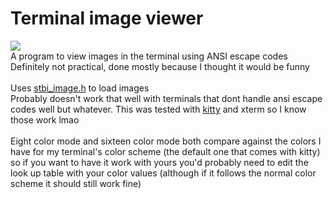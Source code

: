 # Terminal image viewer
![](demo.gif)<br>
A program to view images in the terminal using ANSI escape codes<br>
Definitely not practical, done mostly because I thought it would be funny<br>
<br>
Uses [stbi_image.h](https://github.com/nothings/stb/blob/master/stb_image.h) to load images<br>
Probably doesn't work that well with terminals that dont handle ansi escape codes well but whatever. This was tested with [kitty](https://sw.kovidgoyal.net/kitty/) and xterm so I know those work lmao<br>
<br>
Eight color mode and sixteen color mode both compare against the colors I have for my terminal's color scheme (the default one that comes with kitty) so if you want to have it work with yours you'd probably need to edit the look up table with your color values (although if it follows the normal color scheme it should still work fine)<br>
